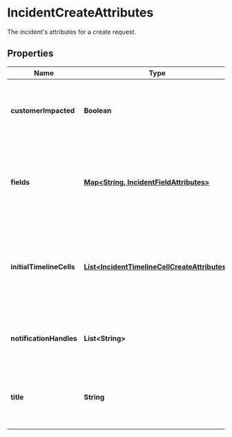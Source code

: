 

# IncidentCreateAttributes

The incident's attributes for a create request.
## Properties

Name | Type | Description | Notes
------------ | ------------- | ------------- | -------------
**customerImpacted** | **Boolean** | A flag indicating whether the incident caused customer impact. | 
**fields** | [**Map&lt;String, IncidentFieldAttributes&gt;**](IncidentFieldAttributes.md) | A condensed view of the user-defined fields for which to create initial selections. |  [optional]
**initialTimelineCells** | [**List&lt;IncidentTimelineCellCreateAttributes&gt;**](IncidentTimelineCellCreateAttributes.md) | An array of initial timeline cells to be placed at the beginning of the incident timeline. |  [optional]
**notificationHandles** | **List&lt;String&gt;** | Notification handles that will be notified of the incident at creation. |  [optional]
**title** | **String** | The title of the incident, which summarizes what happened. | 



